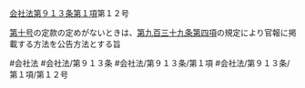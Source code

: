 [会社法第９１３条第１項](会社法＿＿＿＿第９１３条第１項)第１２号

[第十号](会社法＿＿＿＿第９１３条第１項第１０号)の定款の定めがないときは、[第九百三十九条第四項](会社法＿＿＿＿第９３９条第４項)の規定により官報に掲載する方法を公告方法とする旨


#会社法
#会社法/第９１３条
#会社法/第９１３条/第１項
#会社法/第９１３条/第１項/第１２号
